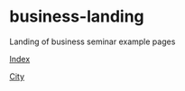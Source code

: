 # business-landing
Landing of business seminar example pages

[Index](https://faviolla.github.io/business-landing/build/)

[City](https://faviolla.github.io/business-landing/build/city)
